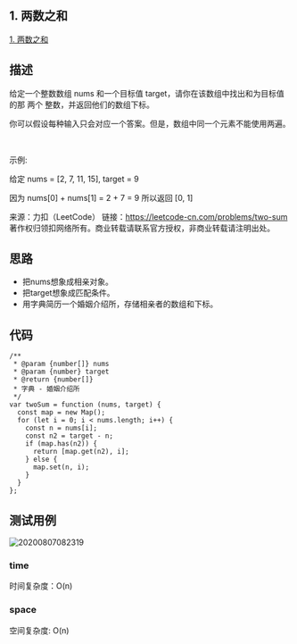 ## 1. 两数之和
[1. 两数之和](https://leetcode-cn.com/problems/two-sum/)

## 描述

给定一个整数数组 nums 和一个目标值 target，请你在该数组中找出和为目标值的那 两个 整数，并返回他们的数组下标。

你可以假设每种输入只会对应一个答案。但是，数组中同一个元素不能使用两遍。

 

示例:

给定 nums = [2, 7, 11, 15], target = 9

因为 nums[0] + nums[1] = 2 + 7 = 9
所以返回 [0, 1]

来源：力扣（LeetCode）
链接：https://leetcode-cn.com/problems/two-sum
著作权归领扣网络所有。商业转载请联系官方授权，非商业转载请注明出处。

## 思路

- 把nums想象成相亲对象。
- 把target想象成匹配条件。
- 用字典简历一个婚姻介绍所，存储相亲者的数组和下标。


## 代码

``` JS
/**
 * @param {number[]} nums
 * @param {number} target
 * @return {number[]}
 * 字典 - 婚姻介绍所
 */
var twoSum = function (nums, target) {
  const map = new Map();
  for (let i = 0; i < nums.length; i++) {
    const n = nums[i];
    const n2 = target - n;
    if (map.has(n2)) {
      return [map.get(n2), i];
    } else {
      map.set(n, i);
    }
  }
};
```



## 测试用例
![20200807082319](https://hzy-1301560453.cos.ap-shanghai.myqcloud.com/2020/pictures/20200807082319.png)
### time
时间复杂度：O(n)
### space
空间复杂度: O(n)